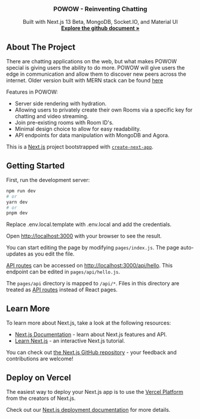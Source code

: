 <a name="readme-top"></a>

<!-- PROJECT LOGO -->
<div align="center">
  <h3 align="center">POWOW - Reinventing Chatting</h3>
  <p align="center">
    Built with Next.js 13 Beta, MongoDB, Socket.IO, and Material UI 
    <br />
    <a href="https://github.com/adj2424/video-chat-website"><strong>Explore the github document »</strong></a>
    <br />
  </p>
</div>

<!-- ABOUT THE PROJECT -->

## About The Project

<!-- [![Product Name Screen Shot][product-screenshot]](https://example.com) -->

There are chatting applications on the web, but what makes POWOW special is giving users the ability to do more. POWOW will give users the edge in communication and allow them to discover new peers across the internet. Older version built with MERN stack can be found [here](https://github.com/adj2424/video-chat-website)

Features in POWOW:

- Server side rendering with hydration.
- Allowing users to privately create their own Rooms via a specific key for chatting and video streaming.
- Join pre-existing rooms with Room ID's.
- Minimal design choice to allow for easy readability.
- API endpoints for data manipulation with MongoDB and Agora.

This is a [Next.js](https://nextjs.org/) project bootstrapped with [`create-next-app`](https://github.com/vercel/next.js/tree/canary/packages/create-next-app).

## Getting Started

First, run the development server:

```bash
npm run dev
# or
yarn dev
# or
pnpm dev
```

Replace .env.local.template with .env.local and add the credentials.

Open [http://localhost:3000](http://localhost:3000) with your browser to see the result.

You can start editing the page by modifying `pages/index.js`. The page auto-updates as you edit the file.

[API routes](https://nextjs.org/docs/api-routes/introduction) can be accessed on [http://localhost:3000/api/hello](http://localhost:3000/api/hello). This endpoint can be edited in `pages/api/hello.js`.

The `pages/api` directory is mapped to `/api/*`. Files in this directory are treated as [API routes](https://nextjs.org/docs/api-routes/introduction) instead of React pages.

## Learn More

To learn more about Next.js, take a look at the following resources:

- [Next.js Documentation](https://nextjs.org/docs) - learn about Next.js features and API.
- [Learn Next.js](https://nextjs.org/learn) - an interactive Next.js tutorial.

You can check out [the Next.js GitHub repository](https://github.com/vercel/next.js/) - your feedback and contributions are welcome!

## Deploy on Vercel

The easiest way to deploy your Next.js app is to use the [Vercel Platform](https://vercel.com/new?utm_medium=default-template&filter=next.js&utm_source=create-next-app&utm_campaign=create-next-app-readme) from the creators of Next.js.

Check out our [Next.js deployment documentation](https://nextjs.org/docs/deployment) for more details.
